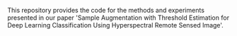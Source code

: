 This repository provides the code for the methods and experiments presented in our paper 'Sample Augmentation with Threshold Estimation for Deep Learning Classification Using Hyperspectral Remote Sensed Image'.

